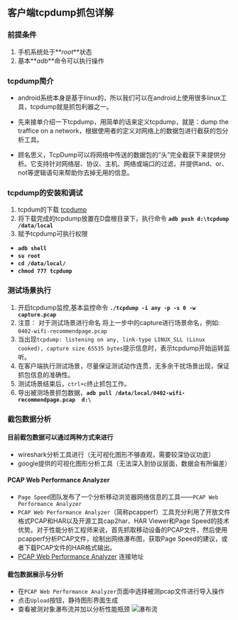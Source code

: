 ## 客户端tcpdump抓包详解
### 前提条件
1. 手机系统处于**_root_**状态
2. 基本**_adb_**命令可以执行操作

### tcpdump简介
+ android系统本身是基于linux的，所以我们可以在android上使用很多linux工具，tcpdump就是抓包利器之一。

+ 先来接单介绍一下tcpdump，用简单的话来定义tcpdump，就是：dump the traffice on a network，根据使用者的定义对网络上的数据包进行截获的包分析工具。 

+ 顾名思义，TcpDump可以将网络中传送的数据包的“头”完全截获下来提供分析。它支持针对网络层、协议、主机、网络或端口的过滤，并提供and、or、not等逻辑语句来帮助你去掉无用的信息。 

### tcpdump的安装和调试
1. tcpdum的下载
[tcpdump](http://www.strazzere.com/android/tcpdump)
2. 将下载完成的tcpdump放置在D盘根目录下，执行命令 **`adb push d:\tcpdump /data/local`**
3. 赋予tcpdump可执行权限
  + **`adb shell`**
  + **`su root`**
  + **`cd /data/local/`**
  + **`chmod 777 tcpdump`**

### 测试场景执行  
1. 开启tcpdump监控,基本监控命令 **`./tcpdump -i any -p -s 0 -w capture.pcap`**
2. 注意： 对于测试场景进行命名 将上一步中的capture进行场景命名，例如: `0402-wifi-recommendpage.pcap`
3. 当出现`tcpdump: listening on any, link-type LINUX_SLL (Linux cooked), capture size 65535 bytes`提示信息时，表示tcpdump开始运转监听。
4. 在客户端执行测试场景，尽量保证测试动作连贯，无多余干扰场景出现，保证抓包信息的准确性。
5. 测试场景结束后，`ctrl+c`终止抓包工作。
6. 导出被测场景抓包数据，**`adb pull /data/local/0402-wifi-recommendpage.pcap  d:\`**

### 截包数据分析
#### 目前截包数据可以通过两种方式来进行
+ wireshark分析工具进行（无可视化图形不够直观，需要较深协议功底）
+ google提供的可视化图形分析工具（无法深入到协议层面，数据会有所偏差）

#### PCAP Web Performance Analyzer
+ `Page Speed`团队发布了一个分析移动浏览器网络信息的工具——`PCAP Web Performance Analyzer`
+ `PCAP Web Performance Analyzer`（简称pcapperf）工具充分利用了开放文件格式PCAP和HAR以及开源工具cap2har、HAR Viewer和Page Speed的技术优势。对于性能分析工程师来说，首先抓取移动设备的PCAP文件，然后使用pcapperf分析PCAP文件，绘制出网络瀑布图，获取Page Speed的建议，或者下载PCAP文件的HAR格式输出。
+ [PCAP Web Performance Analyzer](http://pcapperf.appspot.com) 连接地址

#### 截包数据展示与分析
+ 在`PCAP Web Performance Analyzer`页面中选择被测pcap文件进行导入操作
+ 点击`Upload`按钮，静待图形界面生成
+ 查看被测对象瀑布流并加以分析性能瓶颈
![瀑布流](http://img0.tuicool.com/RnAFFv.png)





  
  
